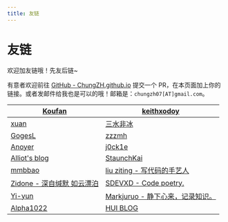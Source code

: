 ```yaml
---
title: 友链
---
```


# 友链

欢迎加友链哦！先友后链~

有意者欢迎前往 [GitHub - ChungZH.github.io](https://github.com/ChungZH/ChungZH.github.io) 提交一个 PR，在本页面加上你的链接。或者发邮件给我也是可以的哦！邮箱是：`chungzh07[AT]gmail.com`。

| [Koufan](https://keith-koufan.github.io/) | [keithxodoy](https://www.edmath.cn/)                        |
| ----------------------------------------- | ----------------------------------------------------------- |
| [xuan](http://cugxuan.coding.me)          | [三水非冰](https://www.sanshuifeibing.cn)                       |
| [GogesL](https://lyq.blogd.club)          | [zzzmh](https://zzzmh.cn)                                   |
| [Anoyer](https://anoyer.cn/)              | [j0ck1e](https://blog.j0ck1e.com)                           |
| [Alliot's blog](https://www.iots.vip)     | [StaunchKai](https://staunchkai.com)                        |
| [mmbbao](https://www.mmbbao.com)          | [liu ziting - 写代码的手艺人](http://www.lihail.cn/)               |
| [Zidone - 深自缄默 如云漂泊](https://www.aye.ink) | [SDEVXD - Code poetry.](http://sdevxd.coding.me/book-blog/) |
| [Yi-yun](https://yi-yun.github.io/)       | [Markjuruo - 静下心来，记录知识。](https://markjuruo.coding.me/)      |
| [Alpha1022](https://www.alpha1022.me/)    | [HUI BLOG](https://www.aclihui.com)                         |